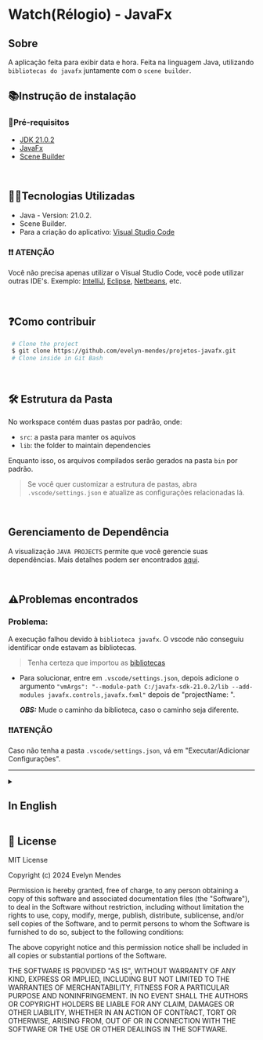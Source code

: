 # Watch(Rélogio) - JavaFx

## Sobre
A aplicação feita para exibir data e hora. Feita na linguagem Java, utilizando `bibliotecas do javafx` juntamente com o `scene builder`.
<br>
## 📚Instrução de instalação

### 📜Pré-requisitos

- [JDK 21.0.2](https://www.oracle.com/java/technologies/javase/jdk21-archive-downloads.html)
- [JavaFx](https://gluonhq.com/products/javafx/)
- [Scene Builder](https://gluonhq.com/products/scene-builder/)
<br>

## 👩‍💻Tecnologias Utilizadas

- Java - Version: 21.0.2.
- Scene Builder.
- Para a criação do aplicativo: [Visual Studio Code](https://code.visualstudio.com/)

### ❗❗ ATENÇÃO
Você não precisa apenas utilizar o Visual Studio Code, você pode utilizar outras IDE's. Exemplo: [IntelliJ](https://lp.jetbrains.com/intellij-idea-features-promo/?source=google&medium=cpc&campaign=AMER_en_BR_IDEA_Branded&term=intellij&content=693349187724&gad_source=1&gclid=Cj0KCQjw-ai0BhDPARIsAB6hmP673F8TA-JX7HkziM3Bx9X35teYxXtzL45KqeaU1BCZYotVjb4yVGYaAr8sEALw_wcB), [Eclipse](https://www.eclipse.org/downloads/), [Netbeans](https://netbeans.apache.org/front/main/download/nb22/), etc.

<br>

## ❓Como contribuir

```bash 
 # Clone the project 
 $ git clone https://github.com/evelyn-mendes/projetos-javafx.git
 # Clone inside in Git Bash 
```
<br>

## 🛠 Estrutura da Pasta

No workspace contém duas pastas por padrão, onde:

- `src`: a pasta para manter os aquivos
- `lib`: the folder to maintain dependencies

Enquanto isso, os arquivos compilados serão gerados na pasta `bin` por padrão.

> Se você quer customizar a estrutura de pastas, abra `.vscode/settings.json` e atualize as configurações relacionadas lá.

<br>

## Gerenciamento de Dependência

A visualização `JAVA PROJECTS` permite que você gerencie suas dependências. Mais detalhes podem ser encontrados [aqui](https://github.com/microsoft/vscode-java-dependency#manage-dependencies).

<br>

## ⚠️Problemas encontrados

### Problema:
A execução falhou devido à `biblioteca javafx`. O vscode não conseguiu identificar onde estavam as bibliotecas.
> Tenha certeza que importou as [bibliotecas](https://github.com/microsoft/vscode-java-dependency#manage-dependencies)
- Para solucionar, entre em `.vscode/settings.json`, depois adicione o argumento `"vmArgs": "--module-path C:/javafx-sdk-21.0.2/lib --add-modules javafx.controls,javafx.fxml"` depois de "projectName: ".

  ***OBS:*** Mude o caminho da biblioteca, caso o caminho seja diferente.
### ❗❗ATENÇÃO

Caso não tenha a pasta `.vscode/settings.json`, vá em "Executar/Adicionar Configurações".
<hr>








<details>
<summary> <h2> In English </h2> </summary> 

## About
This application displays date and time. Made in the Java language, using `javafx library` together with the `scene builder`.

## 📚Instrução de instalação

### 📜Prerequisites

- [JDK 21.0.2](https://www.oracle.com/java/technologies/javase/jdk21-archive-downloads.html)
- [JavaFx](https://gluonhq.com/products/javafx/)
- [Scene Builder](https://gluonhq.com/products/scene-builder/)
<br>

## 👨‍💻Technologies Used
- Java - Version: 21.0.2.
- Scene Builder.
- For the criation of application: [Visual Studio Code](https://code.visualstudio.com/)

### ❗❗ ATTENTION
You don't just have to use Visual Studio, you can use others IDE's. Example: [IntelliJ](https://lp.jetbrains.com/intellij-idea-features-promo/?source=google&medium=cpc&campaign=AMER_en_BR_IDEA_Branded&term=intellij&content=693349187724&gad_source=1&gclid=Cj0KCQjw-ai0BhDPARIsAB6hmP673F8TA-JX7HkziM3Bx9X35teYxXtzL45KqeaU1BCZYotVjb4yVGYaAr8sEALw_wcB), [Eclipse](https://www.eclipse.org/downloads/), [Netbeans](https://netbeans.apache.org/front/main/download/nb22/), etc.
<br>

## ❓How Contribute

```bash 
 # Clone the project 
 $ git clone https://github.com/evelyn-mendes/projetos-javafx.git
 # Clone inside in Git Bash 
```

## 🛠 Folder Structure

The workspace contains two folders by default, where:

- `src`: the folder to maintain sources
- `lib`: the folder to maintain dependencies

Meanwhile, the compiled output files will be generated in the `bin` folder by default.

> If you want to customize the folder structure, open `.vscode/settings.json` and update the related settings there.

## Dependency Management(Gerenciamento de Dependência)

The `JAVA PROJECTS` view allows you to manage your dependencies. More details can be found [here](https://github.com/microsoft/vscode-java-dependency#manage-dependencies).

## ⚠️Problems faced

### Problem:
Execution failed due to the `javafx library`. The vscode was unable to identify where the libraries were.
> Make sure to import the [libraries](https://github.com/microsoft/vscode-java-dependency#manage-dependencies)
- For resolution, enter in `.vscode/settings.json`, after addicione argument `"vmArgs": "--module-path C:/javafx-sdk-21.0.2/lib --add-modules javafx.controls,javafx.fxml"` after "projectName: ".

  ***OBS:*** Change the path of libraries, case the path is different.
### ❗❗Attention

Case have not folder `.vscode/settings.json`, go to "Execution/Addition Configurations".
</details>

## 📝 License
MIT License

Copyright (c) 2024 Evelyn Mendes

Permission is hereby granted, free of charge, to any person obtaining a copy
of this software and associated documentation files (the "Software"), to deal
in the Software without restriction, including without limitation the rights
to use, copy, modify, merge, publish, distribute, sublicense, and/or sell
copies of the Software, and to permit persons to whom the Software is
furnished to do so, subject to the following conditions:

The above copyright notice and this permission notice shall be included in all
copies or substantial portions of the Software.

THE SOFTWARE IS PROVIDED "AS IS", WITHOUT WARRANTY OF ANY KIND, EXPRESS OR
IMPLIED, INCLUDING BUT NOT LIMITED TO THE WARRANTIES OF MERCHANTABILITY,
FITNESS FOR A PARTICULAR PURPOSE AND NONINFRINGEMENT. IN NO EVENT SHALL THE
AUTHORS OR COPYRIGHT HOLDERS BE LIABLE FOR ANY CLAIM, DAMAGES OR OTHER
LIABILITY, WHETHER IN AN ACTION OF CONTRACT, TORT OR OTHERWISE, ARISING FROM,
OUT OF OR IN CONNECTION WITH THE SOFTWARE OR THE USE OR OTHER DEALINGS IN THE
SOFTWARE.
